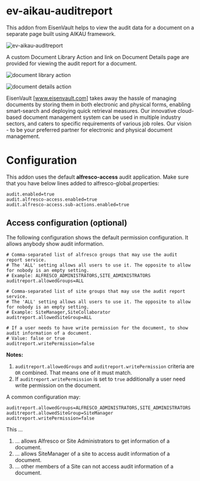 ev-aikau-auditreport
======================
This addon from EisenVault helps to view the audit data for a document on a separate page built using AIKAU framework.

![ev-aikau-auditreport](https://cloud.githubusercontent.com/assets/3936714/9897648/a189966e-5c7d-11e5-94ec-c608de6f5e89.png)

A custom Document Library Action and link on Document Details page are provided for viewing the audit report for a document.

![document library action](https://cloud.githubusercontent.com/assets/3936714/9900992/2e42caa8-5c97-11e5-9f7b-b3210bd2cbe8.png)

![document details action](https://cloud.githubusercontent.com/assets/3936714/9901010/5510babe-5c97-11e5-9dcc-2ba955e2a10c.png)  


EisenVault [www.eisenvault.com] takes away the hassle of managing documents by storing them in both electronic and physical forms, enabling smart-search and deploying quick retrieval measures. Our innovative cloud-based document management system can be used in multiple industry sectors, and caters to specific requirements of various job roles. Our vision - to be your preferred partner for electronic and physical document management.

# Configuration

This addon uses the default **alfresco-access** audit application. Make sure that you have below lines added to alfresco-global.properties:
  ```
  audit.enabled=true
  audit.alfresco-access.enabled=true
  audit.alfresco-access.sub-actions.enabled=true
  ```

## Access configuration (optional)

The following configuration shows the default permission configuration. It allows anybody show audit information.
  ```
  # Comma-separated list of alfresco groups that may use the audit report service. 
  # The 'ALL' setting allows all users to use it. The opposite to allow for nobody is an empty setting.
  # Example: ALFRESCO_ADMINISTRATORS,SITE_ADMINISTRATORS
  auditreport.allowedGroups=ALL

  # Comma-separated list of site groups that may use the audit report service. 
  # The 'ALL' setting allows all users to use it. The opposite to allow for nobody is an empty setting.
  # Example: SiteManager,SiteCollaborator
  auditreport.allowedSiteGroup=ALL

  # If a user needs to have write permission for the document, to show audit information of a document.
  # Value: false or true
  auditreport.writePermission=false
  ```  
**Notes:**
1. `auditreport.allowedGroups` and `auditreport.writePermission` criteria are `OR` combined. That means one of it must match. 
2. If `auditreport.writePermission` is set to `true` additionally a user need write permission on the document.

A common configuration may:
  ```
  auditreport.allowedGroups=ALFRESCO_ADMINISTRATORS,SITE_ADMINISTRATORS
  auditreport.allowedSiteGroup=SiteManager
  auditreport.writePermission=false
  ```
This ...
1. ... allows Alfresco or Site Administrators to get information of a document.
2. ... allows SiteManager of a site to access audit information of a document. 
3. ... other members of a Site can not access audit information of a document.
